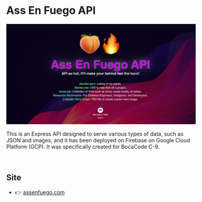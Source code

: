 # Ass En Fuego API
[![Screen Shot](./public/meta/readme.webp)](https://assenfuego.com/)

This is an Express API designed to serve various types of data, such as JSON and images, and it has been deployed on Firebase on Google Cloud Platform (GCP). It was specifically created for BocaCode C-9.

<br>

## Site
* 👉 [assenfuego.com](https://assenfuego.com/)
